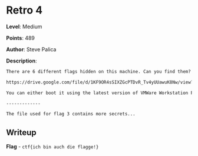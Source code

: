 # Retro 4
**Level**: Medium

**Points**: 489

**Author**: Steve Palica

**Description**:
```markdown
There are 6 different flags hidden on this machine. Can you find them? You can download the Virtual Machine here:

https://drive.google.com/file/d/1KF9OR4sSIXZGcPTDvR_Tv4yUUawuK8Nw/view?usp=sharing

You can either boot it using the latest version of VMWare Workstation Pro, or analyze it forensically.

-------------

The file used for flag 3 contains more secrets...
```

## Writeup
**Flag** - `ctf{ich bin auch die flagge!}`